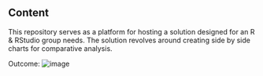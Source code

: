 ## Content
This repository serves as a platform for hosting a solution designed for an R & RStudio group needs. The solution revolves around creating side by side charts for comparative analysis.

Outcome:
![image](https://github.com/StellAuror/simple_sidebyside/assets/100155329/2a626c9e-0484-4e10-980f-fe045fe24f71)
